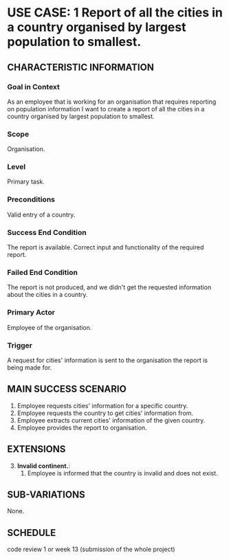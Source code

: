 # USE CASE: 1 Report of all the cities in a country organised by largest population to smallest.

## CHARACTERISTIC INFORMATION

### Goal in Context

As an employee that is working for an organisation that requires reporting on population information I want to create a report of all the cities in a country organised by largest population to smallest.

### Scope

Organisation.

### Level

Primary task.

### Preconditions

Valid entry of a country.

### Success End Condition

The report is available. Correct input and functionality of the required report.

### Failed End Condition

The report is not produced, and we didn't get the requested information about the cities in a country.

### Primary Actor

Employee of the organisation.

### Trigger

A request for cities' information is sent to the organisation the report is being made for.

## MAIN SUCCESS SCENARIO

1. Employee requests cities' information for a specific country.
2. Employee requests the country to get cities' information from.
3. Employee extracts current cities' information of the given country.
4. Employee provides the report to organisation.

## EXTENSIONS

3. **Invalid continent.**:
    1. Employee is informed that the country is invalid and does not exist.

## SUB-VARIATIONS

None.

## SCHEDULE

code review 1 or week 13 (submission of the whole project)